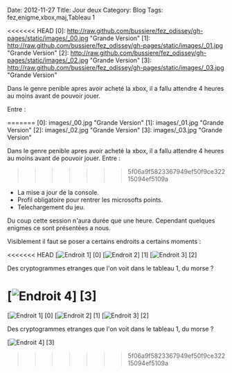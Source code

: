 Date: 2012-11-27
Title: Jour deux
Category: Blog
Tags: fez,enigme,xbox,maj,Tableau 1

<<<<<<< HEAD
[0]: http://raw.github.com/bussiere/fez_odissey/gh-pages/static/images/_00.jpg  "Grande Version"
[1]: http://raw.github.com/bussiere/fez_odissey/gh-pages/static/images/_01.jpg  "Grande Version"
[2]: http://raw.github.com/bussiere/fez_odissey/gh-pages/static/images/_02.jpg  "Grande Version"
[3]: http://raw.github.com/bussiere/fez_odissey/gh-pages/static/images/_03.jpg  "Grande Version"

Dans le genre penible apres avoir acheté la xbox, 
il a fallu attendre 4 heures au moins avant de pouvoir jouer.

Entre :

=======
[0]: images/_00.jpg  "Grande Version"
[1]: images/_01.jpg  "Grande Version"
[2]: images/_02.jpg  "Grande Version"
[3]: images/_03.jpg  "Grande Version"

Dans le genre penible apres avoir acheté la xbox, 
il a fallu attendre 4 heures au moins avant de pouvoir jouer.
Entre :
>>>>>>> 5f06a9f5823367949ef50f9ce32215094ef5109a
* La mise a jour de la console.
* Profil obligatoire pour rentrer les microsofts points.
* Telechargement du jeu.

Du coup cette session n'aura durée que une heure.
Cependant quelques enigmes ce sont présentées a nous.

Visiblement il faut se poser a certains endroits a certains moments :
 
<<<<<<< HEAD
[![Endroit 1](http://raw.github.com/bussiere/fez_odissey/gh-pages/static/images/_00_thumb.jpg)] [0] 
[![Endroit 2](http://raw.github.com/bussiere/fez_odissey/gh-pages/static/images/_01_thumb.jpg)] [1] 
[![Endroit 3](http://raw.github.com/bussiere/fez_odissey/gh-pages/static/images/_02_thumb.jpg)] [2] 

Des cryptogrammes etranges que l'on voit dans le tableau 1, du morse ?

[![Endroit 4](http://raw.github.com/bussiere/fez_odissey/gh-pages/static/images/_03_thumb.jpg)] [3] 
=======
[![Endroit 1](images/_00_thumb.jpg)] [0] 
[![Endroit 2](images/_01_thumb.jpg)] [1] 
[![Endroit 3](images/_02_thumb.jpg)] [2] 

Des cryptogrammes etranges que l'on voit dans le tableau 1, du morse ?

[![Endroit 4](images/_03_thumb.jpg)] [3] 
>>>>>>> 5f06a9f5823367949ef50f9ce32215094ef5109a

